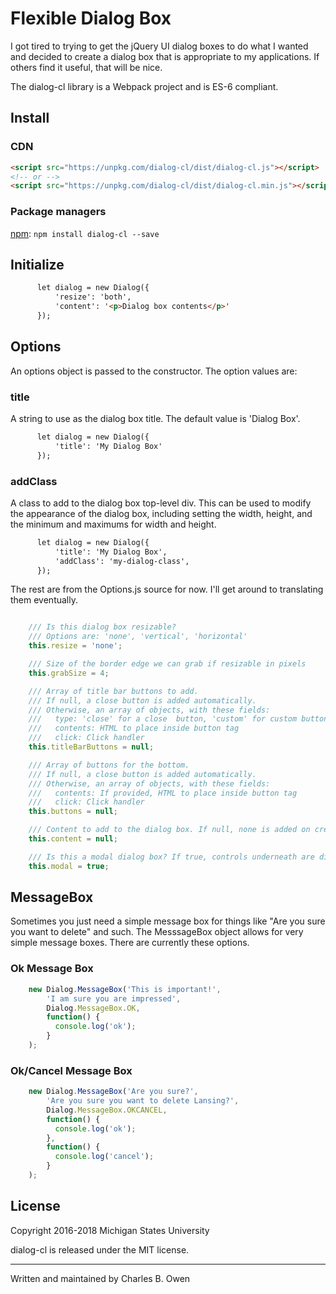 # Flexible Dialog Box

I got tired to trying to get the jQuery UI dialog boxes to do what I wanted
and decided to create a dialog box that is appropriate to my applications.
If others find it useful, that will be nice.

The dialog-cl library is a Webpack project and is ES-6 compliant.
 
## Install

### CDN

``` html
<script src="https://unpkg.com/dialog-cl/dist/dialog-cl.js"></script>
<!-- or -->
<script src="https://unpkg.com/dialog-cl/dist/dialog-cl.min.js"></script>
```

### Package managers

[npm](https://www.npmjs.com/package/dialog-cl): `npm install dialog-cl --save`

## Initialize

``` html
      let dialog = new Dialog({
          'resize': 'both',
          'content': '<p>Dialog box contents</p>'
      });
```

## Options

An options object is passed to the constructor. The option values are:

### title

A string to use as the dialog box title. The default value is 'Dialog Box'.

``` html
      let dialog = new Dialog({
          'title': 'My Dialog Box'
      });
```

### addClass

A class to add to the dialog box top-level div. This can be used
to modify the appearance of the dialog box, including 
setting the width, height, and the minimum and maximums for 
width and height.

``` html
      let dialog = new Dialog({
          'title': 'My Dialog Box',
          'addClass': 'my-dialog-class',
      });
```

The rest are from the Options.js source for now. I'll get
around to translating them eventually.

``` javascript 

    /// Is this dialog box resizable?
    /// Options are: 'none', 'vertical', 'horizontal'
    this.resize = 'none';

    /// Size of the border edge we can grab if resizable in pixels
    this.grabSize = 4;

    /// Array of title bar buttons to add.
    /// If null, a close button is added automatically.
    /// Otherwise, an array of objects, with these fields:
    ///   type: 'close' for a close  button, 'custom' for custom button contents
    ///   contents: HTML to place inside button tag
    ///   click: Click handler
    this.titleBarButtons = null;

    /// Array of buttons for the bottom.
    /// If null, a close button is added automatically.
    /// Otherwise, an array of objects, with these fields:
    ///   contents: If provided, HTML to place inside button tag
    ///   click: Click handler
    this.buttons = null;

    /// Content to add to the dialog box. If null, none is added on creation.
    this.content = null;

    /// Is this a modal dialog box? If true, controls underneath are disabled.
    this.modal = true;
```

## MessageBox

Sometimes you just need a simple message box for things like "Are you sure you want
to delete" and such. The MesssageBox object allows for very simple message
boxes. There are currently these options.

### Ok Message Box

``` javascript
    new Dialog.MessageBox('This is important!',
        'I am sure you are impressed',
        Dialog.MessageBox.OK,
        function() {
          console.log('ok');
        }
    );
```

### Ok/Cancel Message Box

``` javascript
    new Dialog.MessageBox('Are you sure?',
        'Are you sure you want to delete Lansing?',
        Dialog.MessageBox.OKCANCEL,
        function() {
          console.log('ok');
        },
        function() {
          console.log('cancel');
        }
    );
```
## License

Copyright 2016-2018 Michigan States University

dialog-cl is released under the MIT license.

* * *

Written and maintained by Charles B. Owen

